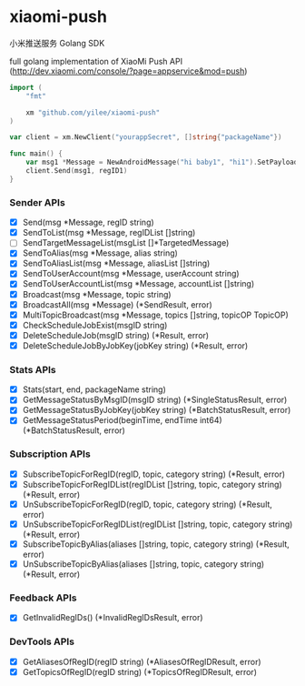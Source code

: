 # xiaomi-push
小米推送服务 Golang SDK

full golang implementation of XiaoMi Push API (http://dev.xiaomi.com/console/?page=appservice&mod=push)

```Go
import (
    "fmt"

    xm "github.com/yilee/xiaomi-push"
)

var client = xm.NewClient("yourappSecret", []string{"packageName"})

func main() {
    var msg1 *Message = NewAndroidMessage("hi baby1", "hi1").SetPayload("this is payload1").SetPassThrough(0)
    client.Send(msg1, regID1)
}

```

### Sender APIs

- [x] Send(msg *Message, regID string)
- [x] SendToList(msg *Message, regIDList []string)
- [ ] SendTargetMessageList(msgList []*TargetedMessage)
- [x] SendToAlias(msg *Message, alias string)
- [x] SendToAliasList(msg *Message, aliasList []string)
- [x] SendToUserAccount(msg *Message, userAccount string) 
- [x] SendToUserAccountList(msg *Message, accountList []string)
- [x] Broadcast(msg *Message, topic string)
- [x] BroadcastAll(msg *Message) (*SendResult, error)
- [x] MultiTopicBroadcast(msg *Message, topics []string, topicOP TopicOP)
- [x] CheckScheduleJobExist(msgID string)
- [x] DeleteScheduleJob(msgID string) (*Result, error)
- [x] DeleteScheduleJobByJobKey(jobKey string) (*Result, error) 

### Stats APIs

- [x] Stats(start, end, packageName string)
- [x] GetMessageStatusByMsgID(msgID string) (*SingleStatusResult, error)
- [x] GetMessageStatusByJobKey(jobKey string) (*BatchStatusResult, error) 
- [x] GetMessageStatusPeriod(beginTime, endTime int64) (*BatchStatusResult, error) 

### Subscription APIs

- [x] SubscribeTopicForRegID(regID, topic, category string) (*Result, error)
- [x] SubscribeTopicForRegIDList(regIDList []string, topic, category string) (*Result, error)
- [x] UnSubscribeTopicForRegID(regID, topic, category string) (*Result, error)
- [x] UnSubscribeTopicForRegIDList(regIDList []string, topic, category string) (*Result, error)
- [x] SubscribeTopicByAlias(aliases []string, topic, category string) (*Result, error)
- [x] UnSubscribeTopicByAlias(aliases []string, topic, category string) (*Result, error)

### Feedback APIs

- [x] GetInvalidRegIDs() (*InvalidRegIDsResult, error)

### DevTools APIs

- [x] GetAliasesOfRegID(regID string) (*AliasesOfRegIDResult, error)
- [x] GetTopicsOfRegID(regID string) (*TopicsOfRegIDResult, error)